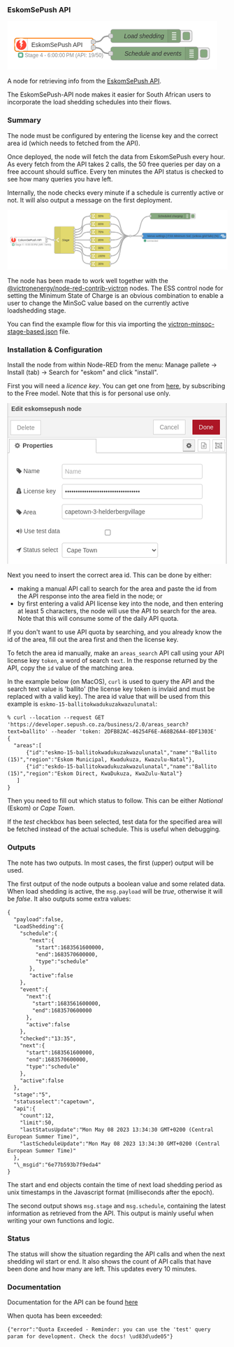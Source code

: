 ### EskomSePush API

![EskomsePush API](img/eskomsepush-flow.png)

A node for retrieving info from the [EskomSePush API](https://eskomsepush.gumroad.com/l/api).

The EskomSePush-API node makes it easier for South African users to incorporate the load shedding schedules into their flows.

### Summary

The node must be configured by entering the license key and the correct area id (which needs to fetched from the API).

Once deployed, the node will fetch the data from EskomSePush every hour. As every fetch from the API takes 2 calls, the 50 free queries per day on a free account should suffice. Every ten minutes the API status is checked to see how many queries you have left.

Internally, the node checks every minute if a schedule is currently active or not. It will also output a message on the first deployment.

![EskomsePush Victron MinSOC](img/eskomsepush-victron-minsoc.png)

The node has been made to work well together with the [@victronenergy/node-red-contrib-victron](https://flows.nodered.org/node/@victronenergy/node-red-contrib-victron) nodes. The ESS control node for setting the Minimum State of Charge is an obvious combination to enable a user to change the MinSoC value based on the currently active loadshedding stage.

You can find the example flow for this via importing the [victron-minsoc-stage-based.json](examples/victron-minsoc-stage-based.json) file.

### Installation & Configuration

Install the node from within Node-RED from the menu: Manage pallete -> Install (tab) -> Search for "eskom" and click "install".

First you will need a _licence key_. You can get one from [here](https://eskomsepush.gumroad.com/l/api), by subscribing to the Free model. Note that this is for personal use only.

![EskomsePush configuration](img/eskomsepush-configuration.png)

Next you need to insert the correct area id.  This can be done by either:

* making a manual API call to search for the area and paste the id from the API response into the area field in the node; or
* by first entering a valid API license key into the node, and then entering at least 5 characters, the node will use the API to search for the area. Note that this will consume some of the daily API quota.

If you don't want to use API quota by searching, and you already know the id of the area, fill out the area first and then the license key.

To fetch the area id manually, make an `areas_search` API call using your API license key `token`, a word of search `text`.  In the response returned by the API, copy the `id` value of the matching area.

In the example below (on MacOS), `curl` is used to query the API and the search text value is 'ballito' (the license key token is invlaid and must be replaced with a valid key).  The area id value that will be used from this example is `eskmo-15-ballitokwadukuzakwazulunatal`:

```
% curl --location --request GET 'https://developer.sepush.co.za/business/2.0/areas_search?text=ballito' --header 'token: 2DFB82AC-46254F6E-A68B26A4-8DF1303E'
{
  "areas":[
      {"id":"eskmo-15-ballitokwadukuzakwazulunatal","name":"Ballito (15)","region":"Eskom Municipal, Kwadukuza, Kwazulu-Natal"},
      {"id":"eskdo-15-ballitokwadukuzakwazulunatal","name":"Ballito (15)","region":"Eskom Direct, KwaDukuza, KwaZulu-Natal"}
   ]
}
```

Then you need to fill out which status to follow. This can be either _National_ (Eskom) or _Cape Town_.

If the _test_ checkbox has been selected, test data for the specified area will be fetched instead of the actual schedule. This is useful when debugging.

### Outputs

The note has two outputs. In most cases, the first (upper) output will be used.

The first output of the node outputs a boolean value and some related data. When load shedding is active, the `msg.payload` will be _true_, otherwise it will be _false_. It also outputs some extra values:

```
{
  "payload":false,
  "LoadShedding":{
    "schedule":{
       "next":{
         "start":1683561600000,
         "end":1683570600000,
         "type":"schedule"
       },
       "active":false
    },
    "event":{
      "next":{
        "start":1683561600000,
        "end":1683570600000
      },
      "active":false
    },
    "checked":"13:35",
    "next":{
      "start":1683561600000,
      "end":1683570600000,
      "type":"schedule"
    },
    "active":false
  },
  "stage":"5",
  "statusselect":"capetown",
  "api":{
    "count":12,
    "limit":50,
    "lastStatusUpdate":"Mon May 08 2023 13:34:30 GMT+0200 (Central European Summer Time)",
    "lastScheduleUpdate":"Mon May 08 2023 13:34:30 GMT+0200 (Central European Summer Time)"
  },
  "\_msgid":"6e77b593b7f9eda4"
}
```

The start and end objects contain the time of next load shedding period as unix timestamps in the Javascript format (milliseconds after the epoch).

The second output shows `msg.stage` and `msg.schedule`, containing the latest information as retrieved from the API. This output is mainly useful when writing your own functions and logic.

### Status

The status will show the situation regarding the API calls and when the next
shedding wil start or end.  It also shows the count of API calls that have been
done and how many are left. This updates every 10 minutes.

### Documentation

Documentation for the API can be found [here](https://documenter.getpostman.com/view/1296288/UzQuNk3E)

When quota has been exceeded:

```
{"error":"Quota Exceeded - Reminder: you can use the 'test' query param for development. Check the docs! \ud83d\ude05"}
```
